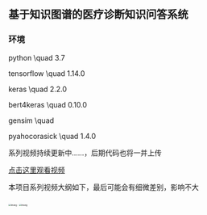 ## 基于知识图谱的医疗诊断知识问答系统

### 环境

python  \quad 3.7

tensorflow \quad 1.14.0

keras  \quad 2.2.0

bert4keras  \quad 0.10.0

gensim  \quad 

pyahocorasick \quad 1.4.0

系列视频持续更新中……，后期代码也将一并上传

[点击这里观看视频](https://www.bilibili.com/video/BV1ev4y1o7zj/)

本项目系列视频大纲如下，最后可能会有细微差别，影响不大

<img src="./img/4.png" alt="imang" style="zoom:30%;" />

<img src="./img/5.png" alt="imang" style="zoom:30%;" />
